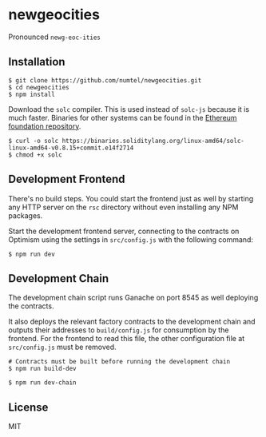 # newgeocities

Pronounced `newg-eoc-ities`

## Installation

```
$ git clone https://github.com/numtel/newgeocities.git
$ cd newgeocities
$ npm install
```

Download the `solc` compiler. This is used instead of `solc-js` because it is much faster. Binaries for other systems can be found in the [Ethereum foundation repository](https://github.com/ethereum/solc-bin/).
```
$ curl -o solc https://binaries.soliditylang.org/linux-amd64/solc-linux-amd64-v0.8.15+commit.e14f2714
$ chmod +x solc
```

## Development Frontend

There's no build steps. You could start the frontend just as well by starting any HTTP server on the `rsc` directory without even installing any NPM packages.

Start the development frontend server, connecting to the contracts on Optimism using the settings in `src/config.js` with the following command:

```
$ npm run dev
```

## Development Chain

The development chain script runs Ganache on port 8545 as well deploying the contracts.

It also deploys the relevant factory contracts to the development chain and outputs their addresses to `build/config.js` for consumption by the frontend. For the frontend to read this file, the other configuration file at `src/config.js` must be removed.

```
# Contracts must be built before running the development chain
$ npm run build-dev

$ npm run dev-chain
```

## License

MIT

